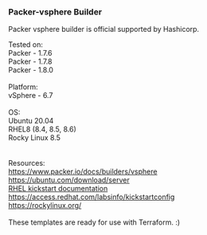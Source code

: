 ### Packer-vsphere Builder

Packer vsphere builder is official supported by Hashicorp. 

Tested on: <br>
Packer - 1.7.6 <br>
Packer - 1.7.8 <br>
Packer - 1.8.0 <br>
<br>
Platform:<br>
vSphere - 6.7 <br>
<br>
OS: <br>
Ubuntu 20.04 <br>
RHEL8 (8.4, 8.5, 8.6) <br>
Rocky Linux 8.5 <br>
<br>
<br>
Resources: <br>
https://www.packer.io/docs/builders/vsphere <br>
https://ubuntu.com/download/server <br>
<a href="https://access.redhat.com/documentation/en-us/red_hat_enterprise_linux/8/html/performing_an_advanced_rhel_installation/creating-kickstart-files_installing-rhel-as-an-experienced-user">RHEL kickstart documentation</a> <br>
https://access.redhat.com/labsinfo/kickstartconfig <br>
https://rockylinux.org/ <br>
<br>
These templates are ready for use with Terraform. :)
